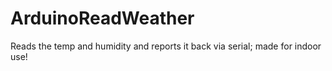 # ArduinoReadWeather
Reads the temp and humidity and reports it back via serial; made for indoor use!
